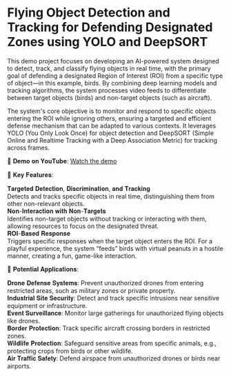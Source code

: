 # Flying Object Detection and Tracking for Defending Designated Zones using YOLO and DeepSORT

This demo project focuses on developing an AI-powered system designed to detect, track, and classify flying objects in real time, with the primary goal of defending a designated Region of Interest (ROI) from a specific type of object—in this example, birds. By combining deep learning models and tracking algorithms, the system processes video feeds to differentiate between target objects (birds) and non-target objects (such as aircraft).

The system's core objective is to monitor and respond to specific objects entering the ROI while ignoring others, ensuring a targeted and efficient defense mechanism that can be adapted to various contexts. It leverages YOLO (You Only Look Once) for object detection and DeepSORT (Simple Online and Realtime Tracking with a Deep Association Metric) for tracking across frames.  

🎥 𝐃𝐞𝐦𝐨 𝐨𝐧 𝐘𝐨𝐮𝐓𝐮𝐛𝐞: [Watch the demo](https://youtu.be/rXC1RlrYS88)

🚀 𝐊𝐞𝐲 𝐅𝐞𝐚𝐭𝐮𝐫𝐞𝐬:

𝐓𝐚𝐫𝐠𝐞𝐭𝐞𝐝 𝐃𝐞𝐭𝐞𝐜𝐭𝐢𝐨𝐧, 𝐃𝐢𝐬𝐜𝐫𝐢𝐦𝐢𝐧𝐚𝐭𝐢𝐨𝐧, 𝐚𝐧𝐝 𝐓𝐫𝐚𝐜𝐤𝐢𝐧𝐠  
Detects and tracks specific objects in real time, distinguishing them from other non-relevant objects.   
𝐍𝐨𝐧-𝐈𝐧𝐭𝐞𝐫𝐚𝐜𝐭𝐢𝐨𝐧 𝐰𝐢𝐭𝐡 𝐍𝐨𝐧-𝐓𝐚𝐫𝐠𝐞𝐭𝐬  
Identifies non-target objects without tracking or interacting with them, allowing resources to focus on the designated threat.  
𝐑𝐎𝐈-𝐁𝐚𝐬𝐞𝐝 𝐑𝐞𝐬𝐩𝐨𝐧𝐬𝐞  
Triggers specific responses when the target object enters the ROI. For a playful experience, the system “feeds” birds with virtual peanuts in a hostile manner, creating a fun, game-like interaction.  

📌 𝐏𝐨𝐭𝐞𝐧𝐭𝐢𝐚𝐥 𝐀𝐩𝐩𝐥𝐢𝐜𝐚𝐭𝐢𝐨𝐧𝐬:

𝐃𝐫𝐨𝐧𝐞 𝐃𝐞𝐟𝐞𝐧𝐬𝐞 𝐒𝐲𝐬𝐭𝐞𝐦𝐬: Prevent unauthorized drones from entering restricted areas, such as military zones or private property.  
𝐈𝐧𝐝𝐮𝐬𝐭𝐫𝐢𝐚𝐥 𝐒𝐢𝐭𝐞 𝐒𝐞𝐜𝐮𝐫𝐢𝐭𝐲: Detect and track specific intrusions near sensitive equipment or infrastructure.  
𝐄𝐯𝐞𝐧𝐭 𝐒𝐮𝐫𝐯𝐞𝐢𝐥𝐥𝐚𝐧𝐜𝐞: Monitor large gatherings for unauthorized flying objects like drones.  
𝐁𝐨𝐫𝐝𝐞𝐫 𝐏𝐫𝐨𝐭𝐞𝐜𝐭𝐢𝐨𝐧: Track specific aircraft crossing borders in restricted zones.  
𝐖𝐢𝐥𝐝𝐥𝐢𝐟𝐞 𝐏𝐫𝐨𝐭𝐞𝐜𝐭𝐢𝐨𝐧: Safeguard sensitive areas from specific animals, e.g., protecting crops from birds or other wildlife.  
𝐀𝐢𝐫 𝐓𝐫𝐚𝐟𝐟𝐢𝐜 𝐒𝐚𝐟𝐞𝐭𝐲: Defend airspace from unauthorized drones or birds near airports.
